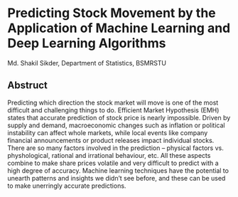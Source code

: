 # Predicting Stock Movement by the Application of Machine Learning and Deep Learning Algorithms
Md. Shakil Sikder, Department of Statistics, BSMRSTU

## Abstruct
Predicting which direction the stock market will move is one of the most difficult and challenging things to do. Efficient Market Hypothesis (EMH) states that accurate prediction of stock price is nearly impossible. Driven by supply and demand, macroeconomic changes such as inflation or political instability can affect whole markets, while local events like company financial announcements or product releases impact individual stocks. There are so many factors involved in the prediction – physical factors vs. physhological, rational and irrational behaviour, etc. All these aspects combine to make share prices volatile and very difficult to predict with a high degree of accuracy. Machine learning techniques have the potential to unearth patterns and insights we didn’t see before, and these can be used to make unerringly accurate predictions. 
